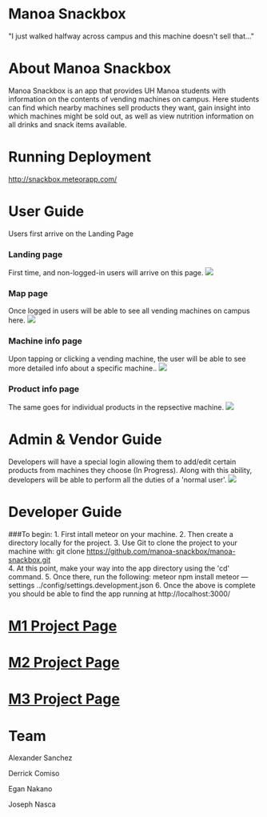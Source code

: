 # Manoa Snackbox
"I just walked halfway across campus and this machine doesn't sell that..."

# About Manoa Snackbox

Manoa Snackbox is an app that provides UH Manoa students with information on the contents of vending machines on campus.
Here students can find which nearby machines sell products they want, gain insight into which machines might be sold out, as well as view nutrition information on all drinks and snack items available.

# Running Deployment
http://snackbox.meteorapp.com/


# User Guide

Users first arrive on the Landing Page
### Landing page

First time, and non-logged-in users will arrive on this page.
![](https://github.com/uhvending/uhvending.github.io/blob/master/screenshots/landing-page.png)

### Map page

Once logged in users will be able to see all vending machines on campus here.
![](https://github.com/uhvending/uhvending.github.io/blob/master/screenshots/map-page.png)

### Machine info page

Upon tapping or clicking a vending machine, the user will be able to see more detailed info about a specific machine..
![](https://github.com/uhvending/uhvending.github.io/blob/master/screenshots/machine-info-page.png)

### Product info page

The same goes for individual products in the repsective machine.
![](https://github.com/uhvending/uhvending.github.io/blob/master/screenshots/product-info-page.png)

# Admin & Vendor Guide 
Developers will have a special login allowing them to add/edit certain products from machines they choose (In Progress). Along with 
this ability, developers will be able to perform all the duties of a 'normal user'.
![](https://github.com/uhvending/uhvending.github.io/blob/master/screenshots/add-product-page.png)

# Developer Guide
###To begin:
        1. First intall meteor on your machine.
        2. Then create a directory locally for the project.
        3. Use Git to clone the project to your machine with: 
                git clone https://github.com/manoa-snackbox/manoa-snackbox.git      
        4. At this point, make your way into the app directory using the 'cd' command.
        5. Once there, run the following: 
                meteor npm install meteor —settings ../config/settings.development.json
        6. Once the above is complete you should be able to find the app running at http://localhost:3000/

# [M1 Project Page](https://github.com/manoa-snackbox/manoa-snackbox/projects/1)

# [M2 Project Page](https://github.com/manoa-snackbox/manoa-snackbox/projects/2)

# [M3 Project Page](https://github.com/manoa-snackbox/manoa-snackbox/projects/3)

# Team
Alexander Sanchez

Derrick Comiso

Egan Nakano

Joseph Nasca
